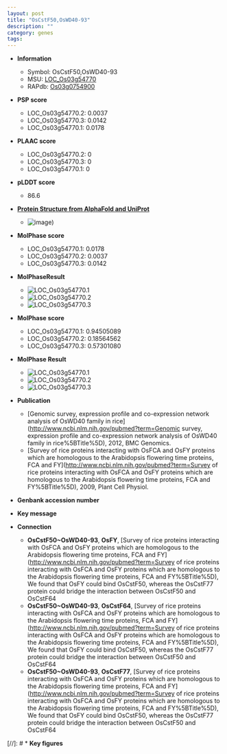 ```yaml
---
layout: post
title: "OsCstF50,OsWD40-93"
description: ""
category: genes
tags: 
---
```


* **Information**  
    + Symbol: OsCstF50,OsWD40-93  
    + MSU: [LOC_Os03g54770](http://rice.plantbiology.msu.edu/cgi-bin/ORF_infopage.cgi?orf=LOC_Os03g54770)  
    + RAPdb: [Os03g0754900](http://rapdb.dna.affrc.go.jp/viewer/gbrowse_details/irgsp1?name=Os03g0754900)  

* **PSP score**  
    + LOC_Os03g54770.2: 0.0037 
    + LOC_Os03g54770.3: 0.0142 
    + LOC_Os03g54770.1: 0.0178 

* **PLAAC score**  
    + LOC_Os03g54770.2: 0 
    + LOC_Os03g54770.3: 0 
    + LOC_Os03g54770.1: 0 

* **pLDDT score**
    + 86.6

* **[Protein Structure from AlphaFold and UniProt](https://www.uniprot.org/uniprotkb/Q9FNU4/entry#structure)**
    + ![image](https://ricepsp.github.io/images/Q9/AF-Q9FNU4-F1.png))

* **MolPhase score**
    + LOC_Os03g54770.1: 0.0178
    + LOC_Os03g54770.2: 0.0037
    + LOC_Os03g54770.3: 0.0142

* **MolPhaseResult**
    + ![LOC_Os03g54770.1](https://ricepsp.github.io/pictures/LOC_Os03g/LOC_Os03g54770.1.png)
    + ![LOC_Os03g54770.2](https://ricepsp.github.io/pictures/LOC_Os03g/LOC_Os03g54770.2.png)
    + ![LOC_Os03g54770.3](https://ricepsp.github.io/pictures/LOC_Os03g/LOC_Os03g54770.3.png)

* **MolPhase score**
    + LOC_Os03g54770.1: 0.94505089
    + LOC_Os03g54770.2: 0.18564562
    + LOC_Os03g54770.3: 0.57301080

* **MolPhase Result**
    + ![LOC_Os03g54770.1](https://304243504.github.io/Pictures/LOC_Os03g/LOC_Os03g54770.1.png)
    + ![LOC_Os03g54770.2](https://304243504.github.io/Pictures/LOC_Os03g/LOC_Os03g54770.2.png)
    + ![LOC_Os03g54770.3](https://304243504.github.io/Pictures/LOC_Os03g/LOC_Os03g54770.3.png)

* **Publication**  
    + [Genomic survey, expression profile and co-expression network analysis of OsWD40 family in rice](http://www.ncbi.nlm.nih.gov/pubmed?term=Genomic survey, expression profile and co-expression network analysis of OsWD40 family in rice%5BTitle%5D), 2012, BMC Genomics.
    + [Survey of rice proteins interacting with OsFCA and OsFY proteins which are homologous to the Arabidopsis flowering time proteins, FCA and FY](http://www.ncbi.nlm.nih.gov/pubmed?term=Survey of rice proteins interacting with OsFCA and OsFY proteins which are homologous to the Arabidopsis flowering time proteins, FCA and FY%5BTitle%5D), 2009, Plant Cell Physiol.

* **Genbank accession number**  

* **Key message**  

* **Connection**  
    + __OsCstF50~OsWD40-93__, __OsFY__, [Survey of rice proteins interacting with OsFCA and OsFY proteins which are homologous to the Arabidopsis flowering time proteins, FCA and FY](http://www.ncbi.nlm.nih.gov/pubmed?term=Survey of rice proteins interacting with OsFCA and OsFY proteins which are homologous to the Arabidopsis flowering time proteins, FCA and FY%5BTitle%5D), We found that OsFY could bind OsCstF50, whereas the OsCstF77 protein could bridge the interaction between OsCstF50 and OsCstF64
    + __OsCstF50~OsWD40-93__, __OsCstF64__, [Survey of rice proteins interacting with OsFCA and OsFY proteins which are homologous to the Arabidopsis flowering time proteins, FCA and FY](http://www.ncbi.nlm.nih.gov/pubmed?term=Survey of rice proteins interacting with OsFCA and OsFY proteins which are homologous to the Arabidopsis flowering time proteins, FCA and FY%5BTitle%5D), We found that OsFY could bind OsCstF50, whereas the OsCstF77 protein could bridge the interaction between OsCstF50 and OsCstF64
    + __OsCstF50~OsWD40-93__, __OsCstF77__, [Survey of rice proteins interacting with OsFCA and OsFY proteins which are homologous to the Arabidopsis flowering time proteins, FCA and FY](http://www.ncbi.nlm.nih.gov/pubmed?term=Survey of rice proteins interacting with OsFCA and OsFY proteins which are homologous to the Arabidopsis flowering time proteins, FCA and FY%5BTitle%5D), We found that OsFY could bind OsCstF50, whereas the OsCstF77 protein could bridge the interaction between OsCstF50 and OsCstF64

[//]: # * **Key figures**  


